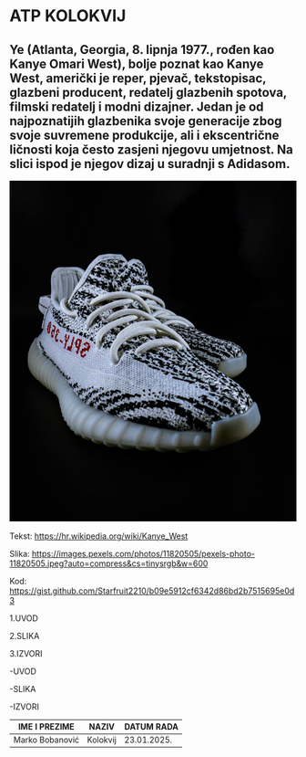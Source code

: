 # ATP KOLOKVIJ
## Ye (Atlanta, Georgia, 8. lipnja 1977., rođen kao Kanye Omari West), bolje poznat kao Kanye West, američki je reper, pjevač, tekstopisac, glazbeni producent, redatelj glazbenih spotova, filmski redatelj i modni dizajner. Jedan je od najpoznatijih glazbenika svoje generacije zbog svoje suvremene produkcije, ali i ekscentrične ličnosti koja često zasjeni njegovu umjetnost. Na slici ispod je njegov dizaj u suradnji s Adidasom.
<img src="slika kol.jpg">

Tekst: https://hr.wikipedia.org/wiki/Kanye_West

Slika: https://images.pexels.com/photos/11820505/pexels-photo-11820505.jpeg?auto=compress&cs=tinysrgb&w=600

Kod: https://gist.github.com/Starfruit2210/b09e5912cf6342d86bd2b7515695e0d3

1.UVOD

2.SLIKA

3.IZVORI

-UVOD

-SLIKA

-IZVORI

| IME I PREZIME   | NAZIV    | DATUM RADA |
|-----------------|----------|------------|
| Marko Bobanović | Kolokvij | 23.01.2025.|
